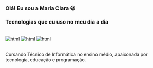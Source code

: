 ### Olá! Eu sou a Maria Clara 😃

### Tecnologias que eu uso no meu dia a dia

<div style="display: inline_block"><br/>
 <img align="center" alt="html" src="https://img.shields.io/badge/HTML-239120?style=for-the-badge&logo=html5&logoColor=white" />
 <img align="center" alt="html" src="https://img.shields.io/badge/CSS-239120?&style=for-the-badge&logo=css3&logoColor=white" />
 <img align="center" alt="html" src="https://img.shields.io/badge/Java-ED8B00?style=for-the-badge&logo=openjdk&logoColor=white" />
</div><br/>

Cursando Técnico de Informática no ensino médio, apaixonada por tecnologia, educação e programação.
